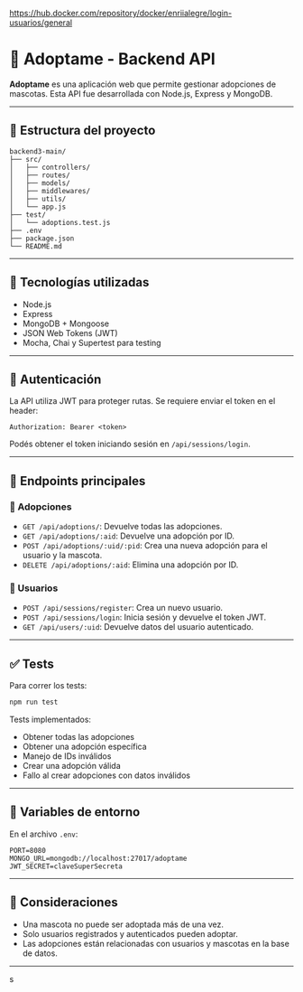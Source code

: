 https://hub.docker.com/repository/docker/enriialegre/login-usuarios/general

# 🐶 Adoptame - Backend API

**Adoptame** es una aplicación web que permite gestionar adopciones de mascotas. Esta API fue desarrollada con Node.js, Express y MongoDB.

---

## 📁 Estructura del proyecto

```
backend3-main/
├── src/
│   ├── controllers/
│   ├── routes/
│   ├── models/
│   ├── middlewares/
│   ├── utils/
│   └── app.js
├── test/
│   └── adoptions.test.js
├── .env
├── package.json
└── README.md
```

---

## 🚀 Tecnologías utilizadas

- Node.js
- Express
- MongoDB + Mongoose
- JSON Web Tokens (JWT)
- Mocha, Chai y Supertest para testing

---

## 🔐 Autenticación

La API utiliza JWT para proteger rutas. Se requiere enviar el token en el header:

```
Authorization: Bearer <token>
```

Podés obtener el token iniciando sesión en `/api/sessions/login`.

---

## 📌 Endpoints principales

### 🐾 Adopciones

- `GET /api/adoptions/`: Devuelve todas las adopciones.
- `GET /api/adoptions/:aid`: Devuelve una adopción por ID.
- `POST /api/adoptions/:uid/:pid`: Crea una nueva adopción para el usuario y la mascota.
- `DELETE /api/adoptions/:aid`: Elimina una adopción por ID.

### 👤 Usuarios

- `POST /api/sessions/register`: Crea un nuevo usuario.
- `POST /api/sessions/login`: Inicia sesión y devuelve el token JWT.
- `GET /api/users/:uid`: Devuelve datos del usuario autenticado.

---

## ✅ Tests

Para correr los tests:

```bash
npm run test
```

Tests implementados:

- Obtener todas las adopciones
- Obtener una adopción específica
- Manejo de IDs inválidos
- Crear una adopción válida
- Fallo al crear adopciones con datos inválidos

---

## 🔧 Variables de entorno

En el archivo `.env`:

```
PORT=8080
MONGO_URL=mongodb://localhost:27017/adoptame
JWT_SECRET=claveSuperSecreta
```

---

## 📌 Consideraciones

- Una mascota no puede ser adoptada más de una vez.
- Solo usuarios registrados y autenticados pueden adoptar.
- Las adopciones están relacionadas con usuarios y mascotas en la base de datos.

---
s